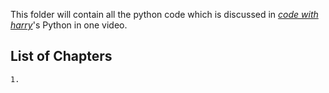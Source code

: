 This folder will contain all the python code which is discussed in *[code with harry](https://www.youtube.com/c/CodeWithHarry)*'s Python in one video. 

## List of Chapters
    1. 